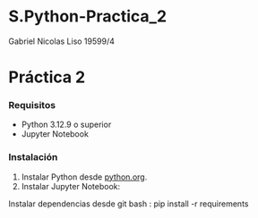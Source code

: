 # S.Python-Practica_2
Gabriel Nicolas Liso 19599/4

# Práctica 2 

### Requisitos
- Python 3.12.9 o superior
- Jupyter Notebook

### Instalación
1. Instalar Python desde [python.org](https://www.python.org/).
2. Instalar Jupyter Notebook:

Instalar dependencias desde git bash : 
     pip install -r requirements 
